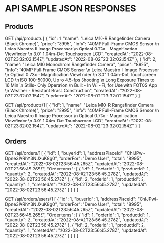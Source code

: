 # API SAMPLE JSON RESPONSES

## Products
GET /api/products
[
    {
        "id": 1,
        "name": "Leica M10-R Rangefinder Camera (Black Chrome)",
        "price": "8995",
        "info": "40MP Full-Frame CMOS Sensor \n Leica Maestro II Image Processor \n Optical 0.73x - Magnification Viewfinder \n 3.0\" 1.04m-Dot Touchscreen LCD",
        "createdAt": "2022-08-02T23:32:02.154Z",
        "updatedAt": "2022-08-02T23:32:02.154Z"
    },
    {
        "id": 2,
        "name": "Leica M10 Monochrom Rangefinder Camera",
        "price": "8995",
        "info": "40MP Full-Frame CMOS Sensor \n Leica Maestro II Image Processor \n Optical 0.73x - Magnification Viewfinder \n 3.0\" 1.04m-Dot Touchscreen LCD \n ISO 100-50000, Up to 4.5-fps Shooting \n Long Exposure Times to 16 Min \n Stills- Only Operation \n Built - In Wi - Fi, for Use with FOTOS App \n Weather - Resistant Brass Construction",
        "createdAt": "2022-08-02T23:32:02.154Z",
        "updatedAt": "2022-08-02T23:32:02.154Z"
    }
]

GET /api/products/1
[
    {
        "id": 1,
        "name": "Leica M10-R Rangefinder Camera (Black Chrome)",
        "price": "8995",
        "info": "40MP Full-Frame CMOS Sensor \n Leica Maestro II Image Processor \n Optical 0.73x - Magnification Viewfinder \n 3.0\" 1.04m-Dot Touchscreen LCD",
        "createdAt": "2022-08-02T23:32:02.154Z",
        "updatedAt": "2022-08-02T23:32:02.154Z"
    }
]
## Orders
GET /api/orders/1
    [
        {
            "id": 1,
            "buyerId": 1,
            "addressPlaceId": "ChIJPwi-Dpne3IARhY3NJXuK8g0",
            "orderFor": "Demo User",
            "total": "8995",
            "createdAt": "2022-08-02T23:56:45.265Z",
            "updatedAt": "2022-08-02T23:56:45.265Z",
            "Orderitems": [
                {
                    "id": 1,
                    "orderId": 1,
                    "productId": 1,
                    "quantity": 2,
                    "createdAt": "2022-08-02T23:56:45.278Z",
                    "updatedAt": "2022-08-02T23:56:45.278Z"
                },
                {
                    "id": 2,
                    "orderId": 1,
                    "productId": 2,
                    "quantity": 1,
                    "createdAt": "2022-08-02T23:56:45.278Z",
                    "updatedAt": "2022-08-02T23:56:45.278Z"
                }
            ]
        }
    ]

GET /api/orders/users/1
[
    {
        "id": 1,
        "buyerId": 1,
        "addressPlaceId": "ChIJPwi-Dpne3IARhY3NJXuK8g0",
        "orderFor": "Demo User",
        "total": "8995",
        "createdAt": "2022-08-02T23:56:45.265Z",
        "updatedAt": "2022-08-02T23:56:45.265Z",
        "Orderitems": [
            {
                "id": 1,
                "orderId": 1,
                "productId": 1,
                "quantity": 2,
                "createdAt": "2022-08-02T23:56:45.278Z",
                "updatedAt": "2022-08-02T23:56:45.278Z"
            },
            {
                "id": 2,
                "orderId": 1,
                "productId": 2,
                "quantity": 1,
                "createdAt": "2022-08-02T23:56:45.278Z",
                "updatedAt": "2022-08-02T23:56:45.278Z"
            }
        ]
    }
]